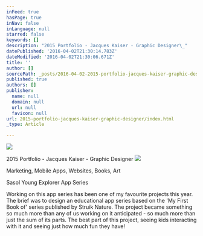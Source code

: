 ```yaml
---
inFeed: true
hasPage: true
inNav: false
inLanguage: null
starred: false
keywords: []
description: "2015 Portfolio - Jacques Kaiser - Graphic Designer\_"
datePublished: '2016-04-02T21:30:14.783Z'
dateModified: '2016-04-02T21:30:06.671Z'
title: ''
author: []
sourcePath: _posts/2016-04-02-2015-portfolio-jacques-kaiser-graphic-designer.md
published: true
authors: []
publisher:
  name: null
  domain: null
  url: null
  favicon: null
url: 2015-portfolio-jacques-kaiser-graphic-designer/index.html
_type: Article

---
```

![](https://the-grid-user-content.s3-us-west-2.amazonaws.com/f4af1ae2-a851-430c-b474-c4aa19a06979.jpg)

2015 Portfolio - Jacques Kaiser - Graphic Designer ![](https://the-grid-user-content.s3-us-west-2.amazonaws.com/b87c152c-0354-426c-94ba-9238cfe0e9c2.jpg)

Marketing, Mobile Apps, Websites, Books, Art

Sasol Young Explorer App Series

Working on this app series has been one of my favourite projects this year. The brief was to design an educational app series based on the 'My First Book of' series published by Struik Nature. The project became something so much more than any of us working on it anticipated - so much more than just the sum of its parts. The best part of this project, seeing kids interacting with it and seeing just how much fun they have!